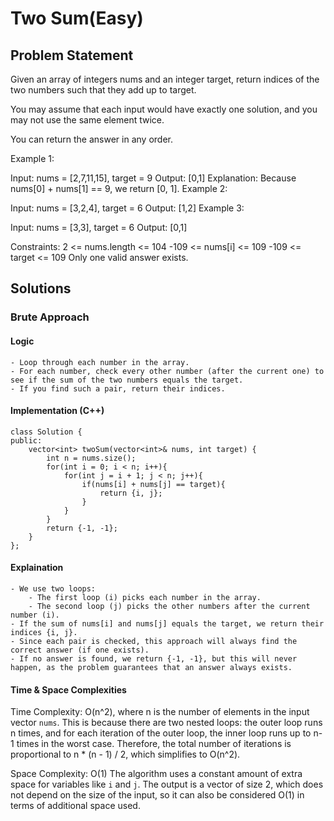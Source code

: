 # Two Sum(Easy)

## Problem Statement

Given an array of integers nums and an integer target, return indices of the two numbers such that they add up to target.

You may assume that each input would have exactly one solution, and you may not use the same element twice.

You can return the answer in any order.

Example 1:

Input: nums = [2,7,11,15], target = 9
Output: [0,1]
Explanation: Because nums[0] + nums[1] == 9, we return [0, 1].
Example 2:

Input: nums = [3,2,4], target = 6
Output: [1,2]
Example 3:

Input: nums = [3,3], target = 6
Output: [0,1]

Constraints:
2 <= nums.length <= 104
-109 <= nums[i] <= 109
-109 <= target <= 109
Only one valid answer exists.

## Solutions

### Brute Approach

#### Logic
    - Loop through each number in the array.
    - For each number, check every other number (after the current one) to see if the sum of the two numbers equals the target.
    - If you find such a pair, return their indices.

#### Implementation (C++)
    class Solution {
    public:
        vector<int> twoSum(vector<int>& nums, int target) {
            int n = nums.size();
            for(int i = 0; i < n; i++){
                for(int j = i + 1; j < n; j++){
                    if(nums[i] + nums[j] == target){
                        return {i, j};
                    }
                }
            }
            return {-1, -1};
        }
    };

#### Explaination
    - We use two loops:
        - The first loop (i) picks each number in the array.
        - The second loop (j) picks the other numbers after the current number (i).
    - If the sum of nums[i] and nums[j] equals the target, we return their indices {i, j}.
    - Since each pair is checked, this approach will always find the correct answer (if one exists).
    - If no answer is found, we return {-1, -1}, but this will never happen, as the problem guarantees that an answer always exists.

#### Time & Space Complexities
Time Complexity: O(n^2), where n is the number of elements in the input vector `nums`.
This is because there are two nested loops: the outer loop runs n times, and for each iteration of the outer loop, the inner loop runs up to n-1 times in the worst case. Therefore, the total number of iterations is proportional to n * (n - 1) / 2, which simplifies to O(n^2).

Space Complexity: O(1)
The algorithm uses a constant amount of extra space for variables like `i` and `j`. The output is a vector of size 2, which does not depend on the size of the input, so it can also be considered O(1) in terms of additional space used.


